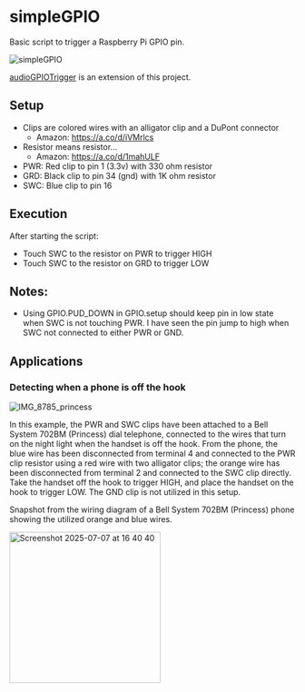 # simpleGPIO
Basic script to trigger a Raspberry Pi GPIO pin.

![simpleGPIO](https://github.com/user-attachments/assets/8e2e06c5-2fb8-4d0f-a8c5-d2627f00f278)

[audioGPIOTrigger](https://github.com/tdelora/audioGPIOTrigger/tree/main) is an extension of this project.

## Setup
- Clips are colored wires with an alligator clip and a DuPont connector
  - Amazon: https://a.co/d/iVMrlcs
- Resistor means resistor...
  - Amazon: https://a.co/d/1mahULF
- PWR: Red clip to pin 1 (3.3v) with 330 ohm resistor
- GRD: Black clip to pin 34 (gnd) with 1K ohm resistor
- SWC: Blue clip to pin 16

## Execution
After starting the script:
- Touch SWC to the resistor on PWR to trigger HIGH
- Touch SWC to the resistor on GRD to trigger LOW

## Notes:
- Using GPIO.PUD_DOWN in GPIO.setup should keep pin in low state when SWC is not touching PWR. I have seen the pin jump to high when SWC not connected to either PWR or GND.

## Applications
### Detecting when a phone is off the hook

![IMG_8785_princess](https://github.com/user-attachments/assets/225b8060-4fc1-4ff3-80fa-fedf3d4e5d05)

In this example, the PWR and SWC clips have been attached to a Bell System 702BM (Princess) dial telephone, connected to the wires that turn on the night light when the handset is off the hook. From the phone, the blue wire has been disconnected from terminal 4 and connected to the PWR clip resistor using a red wire with two alligator clips; the orange wire has been disconnected from terminal 2 and connected to the SWC clip directly. Take the handset off the hook to trigger HIGH, and place the handset on the hook to trigger LOW. The GND clip is not utilized in this setup.

Snapshot from the wiring diagram of a Bell System 702BM (Princess) phone showing the utilized orange and blue wires.

<img width="266" alt="Screenshot 2025-07-07 at 16 40 40" src="https://github.com/user-attachments/assets/0b23ea7a-bc5f-4ca7-9dd5-206a7656238c" />


